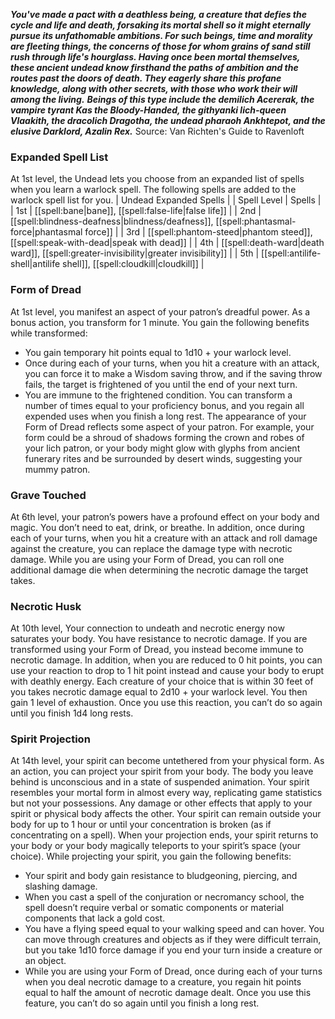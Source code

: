 ***You've made a pact with a deathless being, a creature that defies the cycle and life and death, forsaking its mortal shell so it might eternally pursue its unfathomable ambitions. For such beings, time and morality are fleeting things, the concerns of those for whom grains of sand still rush through life's hourglass. Having once been mortal themselves, these ancient undead know firsthand the paths of ambition and the routes past the doors of death. They eagerly share this profane knowledge, along with other secrets, with those who work their will among the living.***
***Beings of this type include the demilich Acererak, the vampire tyrant Kas the Bloody-Handed, the githyanki lich-queen Vlaakith, the dracolich Dragotha, the undead pharaoh Ankhtepot, and the elusive Darklord, Azalin Rex.***
Source: Van Richten's Guide to Ravenloft
### Expanded Spell List
At 1st level, the Undead lets you choose from an expanded list of spells when you learn a warlock spell. The following spells are added to the warlock spell list for you.
| Undead Expanded Spells |
| Spell Level | Spells |
| 1st | [[spell:bane|bane]], [[spell:false-life|false life]] |
| 2nd | [[spell:blindness-deafness|blindness/deafness]], [[spell:phantasmal-force|phantasmal force]] |
| 3rd | [[spell:phantom-steed|phantom steed]], [[spell:speak-with-dead|speak with dead]] |
| 4th | [[spell:death-ward|death ward]], [[spell:greater-invisibility|greater invisibility]] |
| 5th | [[spell:antilife-shell|antilife shell]], [[spell:cloudkill|cloudkill]] |
### Form of Dread
At 1st level, you manifest an aspect of your patron’s dreadful power. As a bonus action, you transform for 1 minute. You gain the following benefits while transformed:
* You gain temporary hit points equal to 1d10 + your warlock level.
* Once during each of your turns, when you hit a creature with an attack, you can force it to make a Wisdom saving throw, and if the saving throw fails, the target is frightened of you until the end of your next turn.
* You are immune to the frightened condition.
You can transform a number of times equal to your proficiency bonus, and you regain all expended uses when you finish a long rest.
The appearance of your Form of Dread reflects some aspect of your patron. For example, your form could be a shroud of shadows forming the crown and robes of your lich patron, or your body might glow with glyphs from ancient funerary rites and be surrounded by desert winds, suggesting your mummy patron.
### Grave Touched
At 6th level, your patron’s powers have a profound effect on your body and magic. You don’t need to eat, drink, or breathe.
In addition, once during each of your turns, when you hit a creature with an attack and roll damage against the creature, you can replace the damage type with necrotic damage. While you are using your Form of Dread, you can roll one additional damage die when determining the necrotic damage the target takes.
### Necrotic Husk
At 10th level, Your connection to undeath and necrotic energy now saturates your body. You have resistance to necrotic damage. If you are transformed using your Form of Dread, you instead become immune to necrotic damage.
In addition, when you are reduced to 0 hit points, you can use your reaction to drop to 1 hit point instead and cause your body to erupt with deathly energy. Each creature of your choice that is within 30 feet of you takes necrotic damage equal to 2d10 + your warlock level. You then gain 1 level of exhaustion. Once you use this reaction, you can’t do so again until you finish 1d4 long rests.
### Spirit Projection
At 14th level, your spirit can become untethered from your physical form. As an action, you can project your spirit from your body. The body you leave behind is unconscious and in a state of suspended animation.
Your spirit resembles your mortal form in almost every way, replicating game statistics but not your possessions. Any damage or other effects that apply to your spirit or physical body affects the other. Your spirit can remain outside your body for up to 1 hour or until your concentration is broken (as if concentrating on a spell). When your projection ends, your spirit returns to your body or your body magically teleports to your spirit’s space (your choice).
While projecting your spirit, you gain the following benefits:
* Your spirit and body gain resistance to bludgeoning, piercing, and slashing damage.
* When you cast a spell of the conjuration or necromancy school, the spell doesn’t require verbal or somatic components or material components that lack a gold cost.
* You have a flying speed equal to your walking speed and can hover. You can move through creatures and objects as if they were difficult terrain, but you take 1d10 force damage if you end your turn inside a creature or an object.
* While you are using your Form of Dread, once during each of your turns when you deal necrotic damage to a creature, you regain hit points equal to half the amount of necrotic damage dealt.
Once you use this feature, you can’t do so again until you finish a long rest.